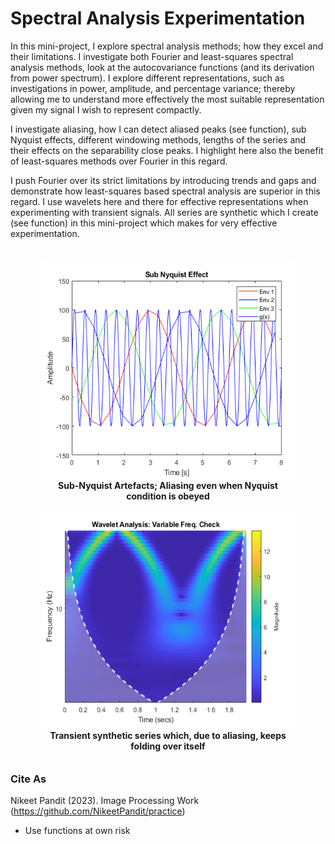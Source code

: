 # Spectral Analysis Experimentation
In this mini-project, I explore spectral analysis methods; how they excel and their limitations. I investigate both Fourier and least-squares spectral analysis methods, look at the autocovariance functions (and its derivation from power spectrum). I explore different representations, such as investigations in power, amplitude, and percentage variance; thereby allowing me to understand more effectively the most suitable representation given my signal I wish to represent compactly. 

I investigate aliasing, how I can detect aliased peaks (see function),  sub Nyquist effects, different windowing methods, lengths of the series and their effects on the separability close peaks. I highlight here also the benefit of least-squares methods over Fourier in this regard. 


I push Fourier over its strict limitations by introducing trends and gaps and demonstrate how least-squares based spectral analysis are superior in this regard. I use wavelets here and there for effective representations when experimenting with transient signals. 
All series are synthetic which I create (see function) in this mini-project which makes for very effective experimentation. 


<div class="container" style="display: inline-block;">  
  <figure>
  <div style="float: left; padding: 8px;">
    <img src='https://github.com/NikeetPandit/practice/blob/main/Spectral%20Analysis%20Work/functions/IM/read_me_IM.PNG' width="450" height="350" align="center"/>
    <figcaption align="center"><b>Sub-Nyquist Artefacts; Aliasing even when Nyquist condition is obeyed</b></figcaption>
  </div>

  <div style="float: right; padding: 8px;">
    <img src='https://github.com/NikeetPandit/practice/blob/main/Spectral%20Analysis%20Work/functions/IM/read_me_IM2.PNG' width="450" height="350" align="center"/>
    <figcaption align="center"><b>Transient synthetic series which, due to aliasing, keeps folding over itself</b></figcaption>
  </div>
  </figure>
</div>


### Cite As
Nikeet Pandit (2023). Image Processing Work (https://github.com/NikeetPandit/practice)
* Use functions at own risk
